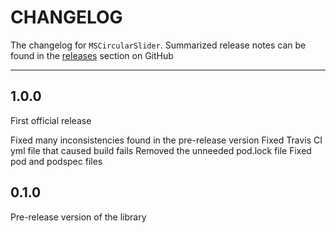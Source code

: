 # CHANGELOG
The changelog for `MSCircularSlider`. Summarized release notes can be found in the [releases](https://github.com/ThunderStruct/MSCircularSlider/releases) section on GitHub

------------------------

1.0.0
------
First official release

Fixed many inconsistencies found in the pre-release version
Fixed Travis CI yml file that caused build fails
Removed the unneeded pod.lock file
Fixed pod and podspec files

0.1.0
------
Pre-release version of the library
